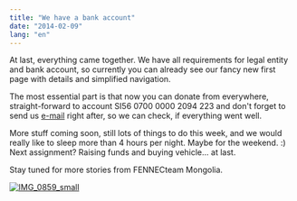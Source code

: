 ```yaml
---
title: "We have a bank account"
date: "2014-02-09"
lang: "en"
---
```


At last, everything came together. We have all requirements for legal entity and bank account, so currently you can already see our fancy new first page with details and simplified navigation.

The most essential part is that now you can donate from everywhere, straight-forward to account SI56 0700 0000 2094 223 and don't forget to send us [e-mail](mailto:gremovmongolijo@gmail.com "MAIL") right after, so we can check, if everything went well.

More stuff coming soon, still lots of things to do this week, and we would really like to sleep more than 4 hours per night. Maybe for the weekend. :) Next assignment? Raising funds and buying vehicle... at last.

Stay tuned for more stories from FENNECteam Mongolia.

[![IMG_0859_small](images/IMG_0859_small.jpg)](http://gremovmongolijo.com/wp-content/uploads/2014/04/IMG_0859_small.jpg)
